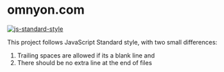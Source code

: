 # omnyon.com

[![js-standard-style](https://cdn.rawgit.com/feross/standard/master/badge.svg)](https://github.com/feross/standard)

This project follows JavaScript Standard style, with two small differences:

1. Trailing spaces are allowed if its a blank line and
2. There should be no extra line at the end of files